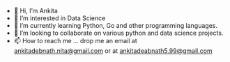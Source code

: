 - 👋 Hi, I’m Ankita
- 👀 I’m interested in Data Science
- 🌱 I’m currently learning Python, Go and other programming languages.
- 💞️ I’m looking to collaborate on various python and data science projects.
- 📫 How to reach me ... drop me an email at ankitadebnath.nita@gmail.com or at ankitadeabnath5.99@gmail.com

<!---
ankitadebnath/ankitadebnath is a ✨ special ✨ repository because its `README.md` (this file) appears on your GitHub profile.
You can click the Preview link to take a look at your changes.
--->
